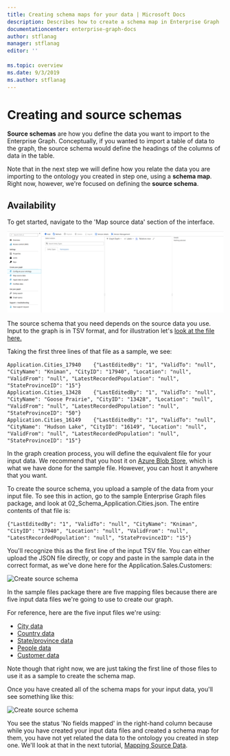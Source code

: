 ```yaml
---
title: Creating schema maps for your data | Microsoft Docs
description: Describes how to create a schema map in Enterprise Graph
documentationcenter: enterprise-graph-docs
author: stflanag
manager: stflanag
editor: ''

ms.topic: overview
ms.date: 9/3/2019
ms.author: stflanag
---
```


# Creating and source schemas

**Source schemas** are how you define the data you want to import to the Enterprise Graph. Conceptually, if you wanted to import a table of data to the graph, the source schema would define the headings of the columns of data in the table.

Note that in the next step we will define how you relate the data you are importing to the ontology you created in step one, using a **schema map**. Right now, however, we're focused on defining the **source schema**.

## Availability

To get started, navigate to the 'Map source data' section of the interface.

![Map source data](media/creating-your-ontology/1_ontology_config.png)

The source schema that you need depends on the source data you use. Input to the graph is in TSV format, and for illustration let's <a href="http://ekgdemosamples.blob.core.windows.net/ekgdemosamples01/12.1_Ingestion_Application.Cities.tsv"> look at the file here.</a>

Taking the first three lines of that file as a sample, we see:

```
Application.Cities_17940	{"LastEditedBy": "1", "ValidTo": "null", "CityName": "Kniman", "CityID": "17940", "Location": "null", "ValidFrom": "null", "LatestRecordedPopulation": "null", "StateProvinceID": "15"}
Application.Cities_13428	{"LastEditedBy": "1", "ValidTo": "null", "CityName": "Goose Prairie", "CityID": "13428", "Location": "null", "ValidFrom": "null", "LatestRecordedPopulation": "null", "StateProvinceID": "50"}
Application.Cities_16149	{"LastEditedBy": "1", "ValidTo": "null", "CityName": "Hudson Lake", "CityID": "16149", "Location": "null", "ValidFrom": "null", "LatestRecordedPopulation": "null", "StateProvinceID": "15"}
```

In the graph creation process, you will define the equivalent file for your input data. We recommend that you host it on <a href="https://azure.microsoft.com/en-us/services/storage/blobs/">Azure Blob Store</a>, which is what we have done for the sample file. However, you can host it anywhere that you want.

To create the source schema, you upload a sample of the data from your input file. To see this in action, go to the sample Enterprise Graph files package, and look at 02_Schema_Application.Cities.json. The entire contents of that file is:

```
{"LastEditedBy": "1", "ValidTo": "null", "CityName": "Kniman", "CityID": "17940", "Location": "null", "ValidFrom": "null", "LatestRecordedPopulation": "null", "StateProvinceID": "15"}
```

You'll recognize this as the first line of the input TSV file. You can either upload the JSON file directly, or copy and paste in the sample data in the correct format, as we've done here for the Application.Sales.Customers:

![Create source schema](media/creating-your-ontology/create_source_schema.png)

In the sample files package there are five mapping files because there are five input data files we're going to use to create our graph.

For reference, here are the five input files we're using:

* <a href="https://ekgdemosamples.blob.core.windows.net/ekgdemosamples01/12.1_Ingestion_Application.Cities.tsv">City data<a>
* <a href="https://ekgdemosamples.blob.core.windows.net/ekgdemosamples01/12.2_Ingestion_Application.Countries.tsv">Country data<a>
* <a href="https://ekgdemosamples.blob.core.windows.net/ekgdemosamples01/12.3_Ingestion_Application.StateProvinces.tsv">State/province data<a>
* <a href="https://ekgdemosamples.blob.core.windows.net/ekgdemosamples01/12.4_Ingestion_Application.People.tsv">People data<a>
* <a href="https://ekgdemosamples.blob.core.windows.net/ekgdemosamples01/12.5_Ingestion_Sales.Customers.tsv">Customer data<a>

Note though that right now, we are just taking the first line of those files to use it as a sample to create the schema map.

Once you have created all of the schema maps for your input data, you'll see something like this:

![Create source schema](media/creating-your-ontology/fields_not_mapped.png)

You see the status 'No fields mapped' in the right-hand column because while you have created your input data files and created a schema map for them, you have not yet related the data to the ontology you created in step one. We'll look at that in the next tutorial, <a href="mapping_source_data">Mapping Source Data</a>.












